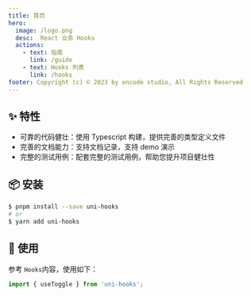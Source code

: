 ```yaml
---
title: 首页
hero:
  image: /logo.png
  desc:  React 业务 Hooks
  actions:
    - text: 指南
      link: /guide
    - text: Hooks 列表
      link: /hooks
footer: Copyright (c) © 2023 by encode studio, All Rights Reserved
---
```


## ✨ 特性

- 可靠的代码健壮：使用 Typescript 构建，提供完善的类型定义文件
- 完善的文档能力：支持文档记录，支持 demo 演示
- 完整的测试用例：配套完整的测试用例，帮助您提升项目健壮性

## 📦 安装

```bash
$ pnpm install --save uni-hooks
# or
$ yarn add uni-hooks
```

## 🔨 使用

参考 `Hooks`内容，使用如下：

```ts
import { useToggle } from 'uni-hooks';
```
